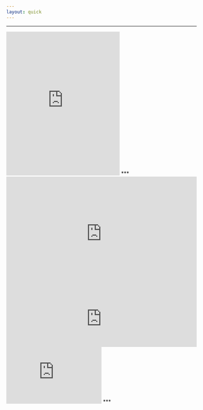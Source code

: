 ```yaml
---
layout: quick
---
```

***
<iframe src="https://embed.spotify.com/?uri=spotify:album:3kazcMjUvFMdFIjKW8Ul0R" width="300" height="380" frameborder="0" allowtransparency="true"></iframe>
***
<iframe src="https://embed.spotify.com/?uri=spotify:album:3kazcMjUvFMdFIjKW8Ul0R" width="100%" height="300" frameborder="0" allowtransparency="true"></iframe>
<iframe src="https://embed.spotify.com/?uri=spotify:album:3kazcMjUvFMdFIjKW8Ul0R" width="100%" frameborder="0" allowtransparency="true"></iframe>
<iframe src="https://embed.spotify.com/?uri=spotify:album:3kazcMjUvFMdFIjKW8Ul0R" width="50%" frameborder="0" allowtransparency="true"></iframe>
***
